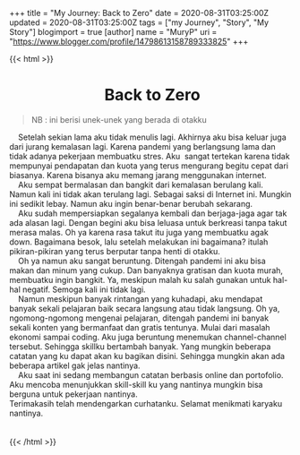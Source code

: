 +++
title = "My Journey: Back to Zero"
date = 2020-08-31T03:25:00Z
updated = 2020-08-31T03:25:00Z
tags = ["my Journey", "Story", "My Story"]
blogimport = true 
[author]
	name = "MuryP"
	uri = "https://www.blogger.com/profile/14798613158789333825"
+++

 {{< html >}} 
<h1 style="text-align: center;">&nbsp;Back to Zero</h1><blockquote><div>NB : ini berisi unek-unek yang berada di otakku</div></blockquote><div><span>&nbsp; &nbsp; Setelah sekian lama aku tidak menulis lagi. Akhirnya aku bisa keluar juga dari jurang kemalasan lagi. Karena pandemi yang berlangsung lama dan tidak adanya pekerjaan membuatku stres. Aku&nbsp; sangat tertekan karena tidak mempunyai pendapatan dan kuota yang terus mengurang begitu cepat dari biasanya. Karena bisanya aku memang jarang menggunakan internet.</span><br /></div><div><span><span>&nbsp; &nbsp; Aku sempat bermalasan dan bangkit dari kemalasan berulang kali. Namun kali ini tidak akan terulang lagi. Sebagai saksi di Internet ini. Mungkin ini sedikit lebay. Namun aku ingin benar-benar berubah sekarang.&nbsp;</span><br /></span></div><div><span>&nbsp; &nbsp; Aku sudah mempersiapkan segalanya kembali dan berjaga-jaga agar tak ada alasan lagi. Dengan begini aku bisa leluasa untuk berkreasi tanpa takut merasa malas. Oh ya karena rasa takut itu juga yang membuatku agak down. Bagaimana besok, lalu setelah melakukan ini bagaimana? itulah pikiran-pikiran yang terus berputar tanpa henti di otakku.&nbsp;</span></div><div><span><span>&nbsp;&nbsp; &nbsp;</span>Oh ya namun aku sangat beruntung. Ditengah pandemi ini aku bisa makan dan minum yang cukup. Dan banyaknya gratisan dan kuota murah, membuatku ingin bangkit. Ya, meskipun malah ku salah gunakan untuk hal-hal negatif. Semoga kali ini tidak lagi.</span></div><div><span><span>&nbsp; &nbsp; Namun meskipun banyak rintangan yang kuhadapi, aku mendapat banyak sekali pelajaran baik secara langsung atau tidak langsung. Oh ya, ngomong-ngomong mengenai pelajaran, ditengah pandemi ini banyak sekali konten yang bermanfaat dan gratis tentunya. Mulai dari masalah ekonomi sampai coding. Aku juga beruntung menemukan channel-channel tersebut. Sehingga skillku bertambah banyak. Yang mungkin beberapa catatan yang ku dapat akan ku bagikan disini. Sehingga mungkin akan ada beberapa artikel gak jelas nantinya.&nbsp;</span><br /></span></div><div><span><span><span>&nbsp;&nbsp; &nbsp;</span>Aku saat ini sedang membangun catatan berbasis online dan portofolio. Aku mencoba menunjukkan skill-skill ku yang nantinya mungkin bisa berguna untuk pekerjaan nantinya.</span></span></div><div><span><span>Terimakasih telah mendengarkan curhatanku. Selamat menikmati karyaku nantinya.</span></span></div><div><span><br /></span></div><div><br /></div>
{{< /html >}}
